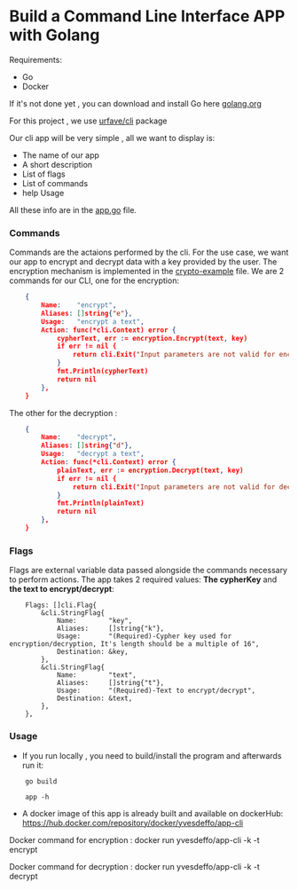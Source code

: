 # Build a Command Line Interface APP with Golang

Requirements:
- Go
- Docker

If it's not done yet , you can download and install Go here [golang.org](https://go.dev)

For this project , we use [urfave/cli](https://pkg.go.dev/github.com/urfave/cli/v2) package

Our cli app will be very simple , all we want to display is:
- The name of our app
- A short description
- List of flags
- List of commands
- help Usage

All these info are in the [app.go](https://github.com/yvesDenis/website-projects-articles/blob/crypto/crypto/cli-app/app.go) file.

### Commands

Commands are the actaions performed by the cli. For the use case, we want our app to encrypt and decrypt data with a key provided by the user.
The encryption mechanism is implemented in the [crypto-example](https://github.com/yvesDenis/website-projects-articles/blob/crypto/crypto/crypto-example/encryption.go) file.
We are 2 commands for our CLI, one for the encryption:

```json
    {
        Name:    "encrypt",
        Aliases: []string{"e"},
        Usage:   "encrypt a text",
        Action: func(*cli.Context) error {
            cypherText, err := encryption.Encrypt(text, key)
            if err != nil {
                return cli.Exit("Input parameters are not valid for encryption, please provide valid key or text!", 86)
            }
            fmt.Println(cypherText)
            return nil
        },
    }
```

The other for the decryption :

```json
    {
        Name:    "decrypt",
        Aliases: []string{"d"},
        Usage:   "decrypt a text",
        Action: func(*cli.Context) error {
            plainText, err := encryption.Decrypt(text, key)
            if err != nil {
                return cli.Exit("Input parameters are not valid for decryption, please provide valid key or text!", 86)
            }
            fmt.Println(plainText)
            return nil
        },
    }
```

### Flags

Flags are external variable data passed alongside the commands necessary to perform actions.
The app takes 2 required values: **The cypherKey** and **the text to encrypt/decrypt**:


```
    Flags: []cli.Flag{
        &cli.StringFlag{
            Name:        "key",
            Aliases:     []string{"k"},
            Usage:       "(Required)-Cypher key used for encryption/decryption, It's length should be a multiple of 16",
            Destination: &key,
        },
        &cli.StringFlag{
            Name:        "text",
            Aliases:     []string{"t"},
            Usage:       "(Required)-Text to encrypt/decrypt",
            Destination: &text,
        },
    },

```

### Usage
- If you run locally , you need to build/install the program and afterwards run it:

```
    go build 

    app -h

```

- A docker image of this app is already built and available on dockerHub: https://hub.docker.com/repository/docker/yvesdeffo/app-cli

Docker command for encryption : docker run yvesdeffo/app-cli -k<Your-key> -t<Your-Text> encrypt

Docker command for decryption : docker run yvesdeffo/app-cli -k<Your-key> -t<Your-Text> decrypt









